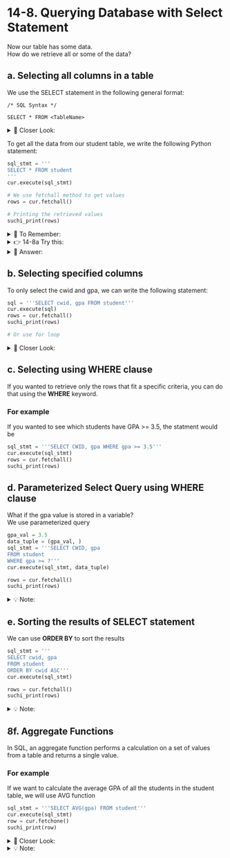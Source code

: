 # 14-8. Querying Database with Select Statement
Now our table has some data.  
How do we retrieve all or some of the data?

## a. Selecting all columns in a table
We use the SELECT statement in the following general format:  
```mysql
/* SQL Syntax */

SELECT * FROM <TableName>
```

<details>
  <summary>
    🔎 Closer Look:
  </summary>
  * selects all the columns and all the rows<br>
  You can specify a certain column or columns if you don't need all the columns
</details>

To get all the data from our student table, we write the following Python statement:

```python
sql_stmt = '''
SELECT * FROM student
'''
cur.execute(sql_stmt)

# We use fetchall method to get values
rows = cur.fetchall()

# Printing the retrieved values
suchi_print(rows) 

```

<details>
  <summary>
    🚩 To Remember:
  </summary>
  fetchall method returns a list of tuples
</details>

<details>
  <summary>
    👉 14-8a Try this:
  </summary>
  From the above select statement, print data returned bu fetchall in a tabular format, choose alignment and widths to fit the data
</details>


<details>
  <summary>
    👀 Answer:
  </summary>

  ```python
  rows = cur.fetchall()
  for row in rows:
    
    # replace any None values with blank strings
    
    if row[0] is not None:
      name = row[0]
    else:
      name = ''

    if row[1] is not None:
      major = row[1]
    else:
      major = ''

    if row[2] is not None:
      phone = row[2]
    else:
      phone = ''

    if row[3] is not None:
      gpa = row[3]
    else:
      gpa = ''

    cwid = row[4]

    print(f'{cwid: ^6} | {name : <15} | {major : ^6} | {phone : ^12} | {gpa : >6} |')


    
  
  ```

  Another way of doing this using list comprehension

  ```python
  rows = cur.fetchall()
  for row in rows:
    new_row = ['' if data is None else data for data in row] # create a new list to replace all None values with blank strings
    print(f'{new_row[4] : ^4} | {new_row[0] : <15} | {new_row[1] : ^6} | {new_row[2] : ^12} | {new_row[3] : >6} |')
  ```
</details>

## b. Selecting specified columns
To only select the cwid and gpa, we can write the following statement:  
```python
sql = '''SELECT cwid, gpa FROM student'''
cur.execute(sql)
rows = cur.fetchall()
suchi_print(rows)

# Or use for loop
```

<details>
  <summary>
    🔎 Closer Look:
  </summary>
  This select statement will retrieve only two columns, but all the rows in the table
</details>

## c. Selecting using WHERE clause
If you wanted to retrieve only the rows that fit a specific criteria, you can do that using the **WHERE** keyword.  

### For example
If you wanted to see which students have GPA >= 3.5, the statment would be

```python
sql_stmt = '''SELECT CWID, gpa WHERE gpa >= 3.5'''
cur.execute(sql_stmt)
rows = cur.fetchall()
suchi_print(rows)
```

## d. Parameterized Select Query using WHERE clause 
What if the gpa value is stored in a variable?  
We use parameterized query  

```python
gpa_val = 3.5
data_tuple = (gpa_val, )
sql_stmt = '''SELECT CWID, gpa 
FROM student 
WHERE gpa >= ?'''
cur.execute(sql_stmt, data_tuple)

rows = cur.fetchall()
suchi_print(rows)
```

<details>
  <summary>
    💡 Note:
  </summary>
  In the WHERE clause we can use <br>
  relational operators (<, >, =, ==, !=, >=, <=, <>) or <br>
    logical operators (AND, OR, NOT) or<br>
    LIKE operator
</details>


## e. Sorting the results of SELECT statement
We can use **ORDER BY** to sort the results 
```python
sql_stmt = '''
SELECT cwid, gpa 
FROM student 
ORDER BY cwid ASC'''
cur.execute(sql_stmt)

rows = cur.fetchall()
suchi_print(rows)
```

<details>
  <summary>
    💡 Note:
  </summary>
    The above statement will sort the results by ascending order of CWID<br>
    To sort by descending we use the DESC keyword
</details>
    
## 8f. Aggregate Functions
In SQL, an aggregate function performs a calculation on a set of values from a table and returns a single value.

### For example
If we want to calculate the average GPA of all the students in the student table, we will use AVG function  
```python
sql_stmt = '''SELECT AVG(gpa) FROM student'''
cur.execute(sql_stmt) 
row = cur.fetchone()
suchi_print(row)
```

<details>
  <summary>
    🔎 Closer Look:
  </summary>
  We are using fetchone, because we know only one row will be returned
</details>


<details>
  <summary>
    💡 Note:
  </summary>
  Other aggregate functions are SUM, MIN, MAX and COUNT
</details>